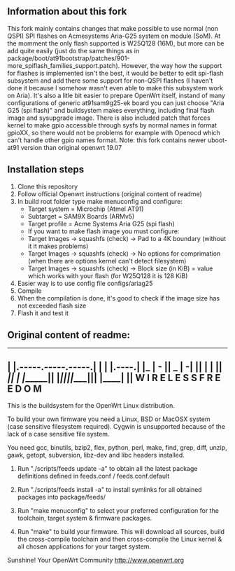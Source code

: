 ## Information about this fork
This fork mainly contains changes that make possible to use normal (non QSPI) SPI flashes on Acmesystems Aria-G25 system on module (SoM). At the momment the only flash supported is W25Q128 (16M), but more can be add quite easily (just do the same things as in package/boot/at91bootstrap/patches/901-more_spiflash_families_support.patch). However, the way how the support for flashes is implemented isn't the best, it would be better to edit spi-flash subsystem and add there some support for non-QSPI flashes (I haven't done it because I somehow wasn't even able to make this subsystem work on Aria). It's also a litle bit easier to prepare OpenWrt itself, instand of many configurations of generic at91sam9g25-ek board you can just choose "Aria G25 (spi flash)" and buildsystem makes everything, including final flash image and sysupgrade image. There is also included patch that forces kernel to make gpio accessible through sysfs by normal names in format gpioXX, so there would not be problems for example with Openocd which can't handle other gpio names format.
Note: this fork contains newer uboot-at91 version than original openwrt 19.07

## Installation steps
1) Clone this repository
2) Follow official Openwrt instructions (original content of readme)
3) In build root folder type make menuconfig and configure:
    * Target system = Microchip (Atmel AT91)
    * Subtarget = SAM9X Boards (ARMv5)
    * Target profile = Acme Systems Aria G25 (spi flash)
    * If you want to make flash image you must configure:
    * Target Images -> squashfs (check) -> Pad to a 4K boundary (without it it makes problems)
    * Target Images -> squashfs (check) -> No options for comprimation (when there are options kernel can't detect filesystem)
    * Target Images -> squashfs (check) -> Block size (in KiB) = value which works with your flash (for W25Q128 it is 128 KiB)
4) Easier way is to use config file configs/ariag25
5) Compile
6) When the compilation is done, it's good to check if the image size has not exceeded flash size
7) Flash it and test it

## Original content of readme:
  _______                     ________        __
 |       |.-----.-----.-----.|  |  |  |.----.|  |_
 |   -   ||  _  |  -__|     ||  |  |  ||   _||   _|
 |_______||   __|_____|__|__||________||__|  |____|
          |__| W I R E L E S S   F R E E D O M
 -----------------------------------------------------

This is the buildsystem for the OpenWrt Linux distribution.

To build your own firmware you need a Linux, BSD or MacOSX system (case
sensitive filesystem required). Cygwin is unsupported because of the lack
of a case sensitive file system.

You need gcc, binutils, bzip2, flex, python, perl, make, find, grep, diff,
unzip, gawk, getopt, subversion, libz-dev and libc headers installed.

1. Run "./scripts/feeds update -a" to obtain all the latest package definitions
defined in feeds.conf / feeds.conf.default

2. Run "./scripts/feeds install -a" to install symlinks for all obtained
packages into package/feeds/

3. Run "make menuconfig" to select your preferred configuration for the
toolchain, target system & firmware packages.

4. Run "make" to build your firmware. This will download all sources, build
the cross-compile toolchain and then cross-compile the Linux kernel & all
chosen applications for your target system.

Sunshine!
	Your OpenWrt Community
	http://www.openwrt.org



